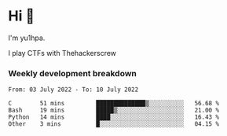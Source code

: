# Hi 👋

I'm yu1hpa.

I play CTFs with Thehackerscrew

### Weekly development breakdown

<!--START_SECTION:waka-->

```text
From: 03 July 2022 - To: 10 July 2022

C        51 mins         ██████████████▒░░░░░░░░░░   56.68 %
Bash     19 mins         █████▒░░░░░░░░░░░░░░░░░░░   21.00 %
Python   14 mins         ████░░░░░░░░░░░░░░░░░░░░░   16.43 %
Other    3 mins          █░░░░░░░░░░░░░░░░░░░░░░░░   04.15 %
```

<!--END_SECTION:waka-->

